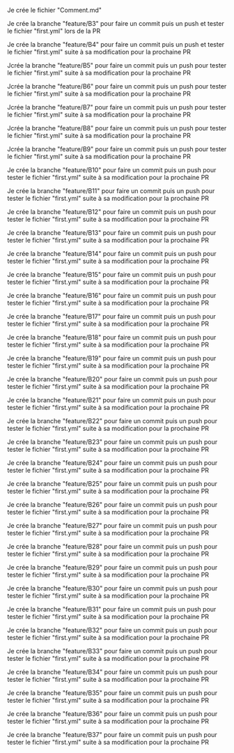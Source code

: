 Je crée le fichier "Comment.md"

Je crée la branche "feature/B3" pour faire un commit puis un push et tester le fichier "first.yml" lors de la PR

Je crée la branche "feature/B4" pour faire un commit puis un push et tester le fichier "first.yml" suite à sa modification pour la prochaine PR

Jcrée la branche "feature/B5" pour faire un commit puis un push pour tester le fichier "first.yml" suite à sa modification pour la prochaine PR

Jcrée la branche "feature/B6" pour faire un commit puis un push pour tester le fichier "first.yml" suite à sa modification pour la prochaine PR

Jcrée la branche "feature/B7" pour faire un commit puis un push pour tester le fichier "first.yml" suite à sa modification pour la prochaine PR

Jcrée la branche "feature/B8" pour faire un commit puis un push pour tester le fichier "first.yml" suite à sa modification pour la prochaine PR

Jcrée la branche "feature/B9" pour faire un commit puis un push pour tester le fichier "first.yml" suite à sa modification pour la prochaine PR

Je crée la branche "feature/B10" pour faire un commit puis un push pour tester le fichier "first.yml" suite à sa modification pour la prochaine PR

Je crée la branche "feature/B11" pour faire un commit puis un push pour tester le fichier "first.yml" suite à sa modification pour la prochaine PR

Je crée la branche "feature/B12" pour faire un commit puis un push pour tester le fichier "first.yml" suite à sa modification pour la prochaine PR

Je crée la branche "feature/B13" pour faire un commit puis un push pour tester le fichier "first.yml" suite à sa modification pour la prochaine PR

Je crée la branche "feature/B14" pour faire un commit puis un push pour tester le fichier "first.yml" suite à sa modification pour la prochaine PR

Je crée la branche "feature/B15" pour faire un commit puis un push pour tester le fichier "first.yml" suite à sa modification pour la prochaine PR

Je crée la branche "feature/B16" pour faire un commit puis un push pour tester le fichier "first.yml" suite à sa modification pour la prochaine PR

Je crée la branche "feature/B17" pour faire un commit puis un push pour tester le fichier "first.yml" suite à sa modification pour la prochaine PR

Je crée la branche "feature/B18" pour faire un commit puis un push pour tester le fichier "first.yml" suite à sa modification pour la prochaine PR

Je crée la branche "feature/B19" pour faire un commit puis un push pour tester le fichier "first.yml" suite à sa modification pour la prochaine PR

Je crée la branche "feature/B20" pour faire un commit puis un push pour tester le fichier "first.yml" suite à sa modification pour la prochaine PR

Je crée la branche "feature/B21" pour faire un commit puis un push pour tester le fichier "first.yml" suite à sa modification pour la prochaine PR

Je crée la branche "feature/B22" pour faire un commit puis un push pour tester le fichier "first.yml" suite à sa modification pour la prochaine PR

Je crée la branche "feature/B23" pour faire un commit puis un push pour tester le fichier "first.yml" suite à sa modification pour la prochaine PR

Je crée la branche "feature/B24" pour faire un commit puis un push pour tester le fichier "first.yml" suite à sa modification pour la prochaine PR

Je crée la branche "feature/B25" pour faire un commit puis un push pour tester le fichier "first.yml" suite à sa modification pour la prochaine PR

Je crée la branche "feature/B26" pour faire un commit puis un push pour tester le fichier "first.yml" suite à sa modification pour la prochaine PR

Je crée la branche "feature/B27" pour faire un commit puis un push pour tester le fichier "first.yml" suite à sa modification pour la prochaine PR

Je crée la branche "feature/B28" pour faire un commit puis un push pour tester le fichier "first.yml" suite à sa modification pour la prochaine PR

Je crée la branche "feature/B29" pour faire un commit puis un push pour tester le fichier "first.yml" suite à sa modification pour la prochaine PR

Je crée la branche "feature/B30" pour faire un commit puis un push pour tester le fichier "first.yml" suite à sa modification pour la prochaine PR

Je crée la branche "feature/B31" pour faire un commit puis un push pour tester le fichier "first.yml" suite à sa modification pour la prochaine PR

Je crée la branche "feature/B32" pour faire un commit puis un push pour tester le fichier "first.yml" suite à sa modification pour la prochaine PR

Je crée la branche "feature/B33" pour faire un commit puis un push pour tester le fichier "first.yml" suite à sa modification pour la prochaine PR

Je crée la branche "feature/B34" pour faire un commit puis un push pour tester le fichier "first.yml" suite à sa modification pour la prochaine PR

Je crée la branche "feature/B35" pour faire un commit puis un push pour tester le fichier "first.yml" suite à sa modification pour la prochaine PR

Je crée la branche "feature/B36" pour faire un commit puis un push pour tester le fichier "first.yml" suite à sa modification pour la prochaine PR

Je crée la branche "feature/B37" pour faire un commit puis un push pour tester le fichier "first.yml" suite à sa modification pour la prochaine PR